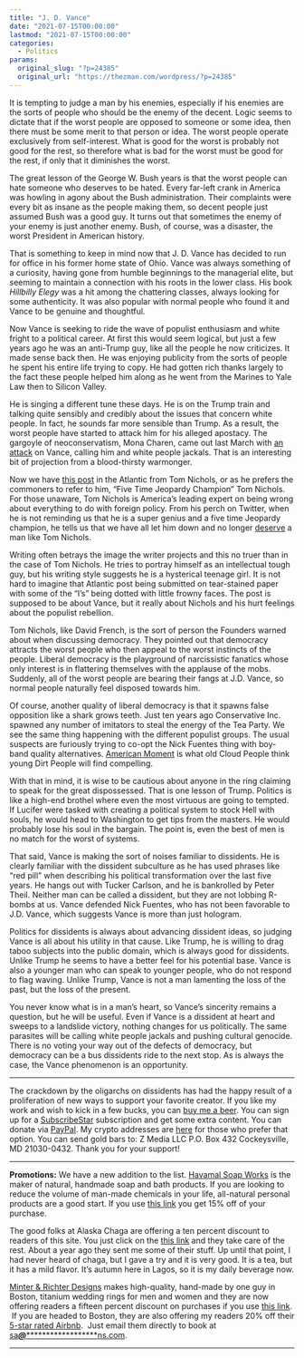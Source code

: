 ```yaml
---
title: "J. D. Vance"
date: "2021-07-15T00:00:00"
lastmod: "2021-07-15T00:00:00"
categories:
  - Politics
params:
  original_slug: "?p=24385"
  original_url: "https://thezman.com/wordpress/?p=24385"
---
```


It is tempting to judge a man by his enemies, especially if his enemies
are the sorts of people who should be the enemy of the decent. Logic
seems to dictate that if the worst people are opposed to someone or some
idea, then there must be some merit to that person or idea. The worst
people operate exclusively from self-interest. What is good for the
worst is probably not good for the rest, so therefore what is bad for
the worst must be good for the rest, if only that it diminishes the
worst.

The great lesson of the George W. Bush years is that the worst people
can hate someone who deserves to be hated. Every far-left crank in
America was howling in agony about the Bush administration. Their
complaints were every bit as insane as the people making them, so decent
people just assumed Bush was a good guy. It turns out that sometimes the
enemy of your enemy is just another enemy. Bush, of course, was a
disaster, the worst President in American history.

That is something to keep in mind now that J. D. Vance has decided to
run for office in his former home state of Ohio. Vance was always
something of a curiosity, having gone from humble beginnings to the
managerial elite, but seeming to maintain a connection with his roots in
the lower class. His book *Hillbilly Elegy* was a hit among the
chattering classes, always looking for some authenticity. It was also
popular with normal people who found it and Vance to be genuine and
thoughtful.

Now Vance is seeking to ride the wave of populist enthusiasm and white
fright to a political career. At first this would seem logical, but just
a few years ago he was an anti-Trump guy, like all the people he now
criticizes. It made sense back then. He was enjoying publicity from the
sorts of people he spent his entire life trying to copy. He had gotten
rich thanks largely to the fact these people helped him along as he went
from the Marines to Yale Law then to Silicon Valley.

He is singing a different tune these days. He is on the Trump train and
talking quite sensibly and credibly about the issues that concern white
people. In fact, he sounds far more sensible than Trump. As a result,
the worst people have started to attack him for his alleged apostacy.
The gargoyle of neoconservatism, Mona Charen, came out last March with
[an attack](https://thebulwark.com/j-d-vance-joins-the-jackals/) on
Vance, calling him and white people jackals. That is an interesting bit
of projection from a blood-thirsty warmonger.

Now we have [this post](https://archive.is/qfMKT) in the Atlantic from
Tom Nichols, or as he prefers the commoners to refer to him, “Five Time
Jeopardy Champion” Tom Nichols. For those unaware, Tom Nichols is
America’s leading expert on being wrong about everything to do with
foreign policy. From his perch on Twitter, when he is not reminding us
that he is a super genius and a five time Jeopardy champion, he tells us
that we have all let him down and no longer
[deserve](https://www.theatlantic.com/ideas/archive/2018/10/tom-nichols-why-im-leaving-republican-party/572419/)
a man like Tom Nichols.

Writing often betrays the image the writer projects and this no truer
than in the case of Tom Nichols. He tries to portray himself as an
intellectual tough guy, but his writing style suggests he is a
hysterical teenage girl. It is not hard to imagine that Atlantic post
being submitted on tear-stained paper with some of the “I’s” being
dotted with little frowny faces. The post is supposed to be about Vance,
but it really about Nichols and his hurt feelings about the populist
rebellion.

Tom Nichols, like David French, is the sort of person the Founders
warned about when discussing democracy. They pointed out that democracy
attracts the worst people who then appeal to the worst instincts of the
people. Liberal democracy is the playground of narcissistic fanatics
whose only interest is in flattering themselves with the applause of the
mobs. Suddenly, all of the worst people are bearing their fangs at J.D.
Vance, so normal people naturally feel disposed towards him.

Of course, another quality of liberal democracy is that it spawns false
opposition like a shark grows teeth. Just ten years ago Conservative
Inc. spawned any number of imitators to steal the energy of the Tea
Party. We see the same thing happening with the different populist
groups. The usual suspects are furiously trying to co-opt the Nick
Fuentes thing with boy-band quality alternatives. [American
Moment](https://www.americanmoment.org/) is what old Cloud People think
young Dirt People will find compelling.

With that in mind, it is wise to be cautious about anyone in the ring
claiming to speak for the great dispossessed. That is one lesson of
Trump. Politics is like a high-end brothel where even the most virtuous
are going to tempted. If Lucifer were tasked with creating a political
system to stock Hell with souls, he would head to Washington to get tips
from the masters. He would probably lose his soul in the bargain. The
point is, even the best of men is no match for the worst of systems.

That said, Vance is making the sort of noises familiar to dissidents. He
is clearly familiar with the dissident subculture as he has used phrases
like “red pill” when describing his political transformation over the
last five years. He hangs out with Tucker Carlson, and he is bankrolled
by Peter Theil. Neither man can be called a dissident, but they are not
lobbing R-bombs at us. Vance defended Nick Fuentes, who has not been
favorable to J.D. Vance, which suggests Vance is more than just
hologram.

Politics for dissidents is always about advancing dissident ideas, so
judging Vance is all about his utility in that cause. Like Trump, he is
willing to drag taboo subjects into the public domain, which is always
good for dissidents. Unlike Trump he seems to have a better feel for his
potential base. Vance is also a younger man who can speak to younger
people, who do not respond to flag waving. Unlike Trump, Vance is not a
man lamenting the loss of the past, but the loss of the present.

You never know what is in a man’s heart, so Vance’s sincerity remains a
question, but he will be useful. Even if Vance is a dissident at heart
and sweeps to a landslide victory, nothing changes for us politically.
The same parasites will be calling white people jackals and pushing
cultural genocide. There is no voting your way out of the defects of
democracy, but democracy can be a bus dissidents ride to the next stop.
As is always the case, the Vance phenomenon is an opportunity.

------------------------------------------------------------------------

The crackdown by the oligarchs on dissidents has had the happy result of
a proliferation of new ways to support your favorite creator. If you
like my work and wish to kick in a few bucks, you can
<a href="https://www.buymeacoffee.com/mujolulu" rel="noopener"
target="_blank">buy me a beer</a>. You can sign up for a
<a href="https://www.subscribestar.com/the-z-blog" rel="noopener"
target="_blank">SubscribeStar</a> subscription and get some extra
content. You can donate via <a
href="https://www.paypal.com/donate/?cmd=_s-xclick&amp;hosted_button_id=UDAS2Q8JYA6CN&amp;source=url"
rel="noopener" target="_blank">PayPal</a>. My crypto addresses are
<a href="https://thezman.com/wordpress/?page_id=22713" rel="noopener"
target="_blank">here</a> for those who prefer that option. You can send
gold bars to: Z Media LLC P.O. Box 432 Cockeysville, MD 21030-0432.
Thank you for your support!

------------------------------------------------------------------------

**Promotions:** We have a new addition to the list.
<a href="https://havamalsoapworks.com/" rel="noopener"
target="_blank">Havamal Soap Works</a> is the maker of natural, handmade
soap and bath products. If you are looking to reduce the volume of
man-made chemicals in your life, all-natural personal products are a
good start. If you use
<a href="https://havamalsoapworks.com/discount/ZMAN" rel="noopener"
target="_blank">this link</a> you get 15% off of your purchase.

The good folks at Alaska Chaga are offering a ten percent discount to
readers of this site. You just click on the
<a href="https://alaskachaga.us/discount/ZMAN" rel="noopener noreferrer"
target="_blank">this link</a> and they take care of the rest. About a
year ago they sent me some of their stuff. Up until that point, I had
never heard of chaga, but I gave a try and it is very good. It is a tea,
but it has a mild flavor. It’s autumn here in Lagos, so it is my daily
beverage now.

<a href="https://www.minterandrichterdesigns.com/"
rel="noreferrer nofollow noopener" target="_blank">Minter &amp; Richter
Designs</a> makes high-quality, hand-made by one guy in Boston, titanium
wedding rings for men and women and they are now offering readers a
fifteen percent discount on purchases if you use
<a href="https://www.minterandrichterdesigns.com/discount/ZMAN"
rel="noreferrer nofollow noopener" target="_blank">this link</a>. 
 <span class="highlight"><span class="colour"><span class="font"><span class="size">If
you are headed to Boston, they are also offering my readers 20% off
their <a
href="https://www.airbnb.com/users/7988017/listings?user_id=7988017&amp;s=3"
rel="noopener noreferrer" target="_blank">5-star rated Airbnb</a>.  Just
email them directly to book at
<a href="mailto:sa***@*********************ns.com"
data-original-string="e0q7KO0iqAuZs9g3LjzZBg==cb7ZsN/dtzu+6Lq+VUnr04LWA9Gxreg7pfOcNatr2ZWbuX0npiDmCSmx7kzWizM9OJl"><span
class="apbct-email-encoder"
data-original-string="fquaDiRIFpoP1Zm3mKkHng==cb7WukkucD534ivEoyl1e1DfV1aX+PkT6SpDV2pVLUKz6azzDOHG1S1rItSfwJ2xj72"
title="This contact has been encoded by Anti-Spam by CleanTalk. Click to decode. To finish the decoding make sure that JavaScript is enabled in your browser.">sa<span
class="apbct-blur">***</span>@<span
class="apbct-blur">*********************</span>ns.com</span></a>.</span></span></span></span>

------------------------------------------------------------------------
